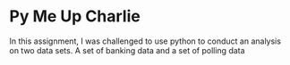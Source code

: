 # Py Me Up Charlie
In this assignment, I was challenged to use python to conduct an analysis on two data sets. A set of banking data and a set of polling data 
